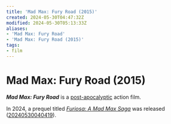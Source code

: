 ```yaml
---
title: 'Mad Max: Fury Road (2015)'
created: 2024-05-30T04:47:32Z
modified: 2024-05-30T05:13:33Z
aliases:
- 'Mad Max: Fury Road'
- 'Mad Max: Fury Road (2015)'
tags:
- film
---
```


# Mad Max: Fury Road (2015)

_**Mad Max: Fury Road**_ is a [post-apocalyptic](post-apocalyptic.md) action film.

In 2024, a prequel titled _[Furiosa: A Mad Max Saga](furiosa-a-mad-max-saga.md)_ was released ([20240530040419](../entries/20240530040419.md)).
